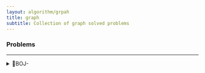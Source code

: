 ```yaml
---
layout: algorithm/grpah
title: graph
subtitle: Collection of graph solved problems 
---
```



### Problems
---
>
<details>
<summary>📝BOJ-</summary>
<div markdown="1">
</div>
</details>

 